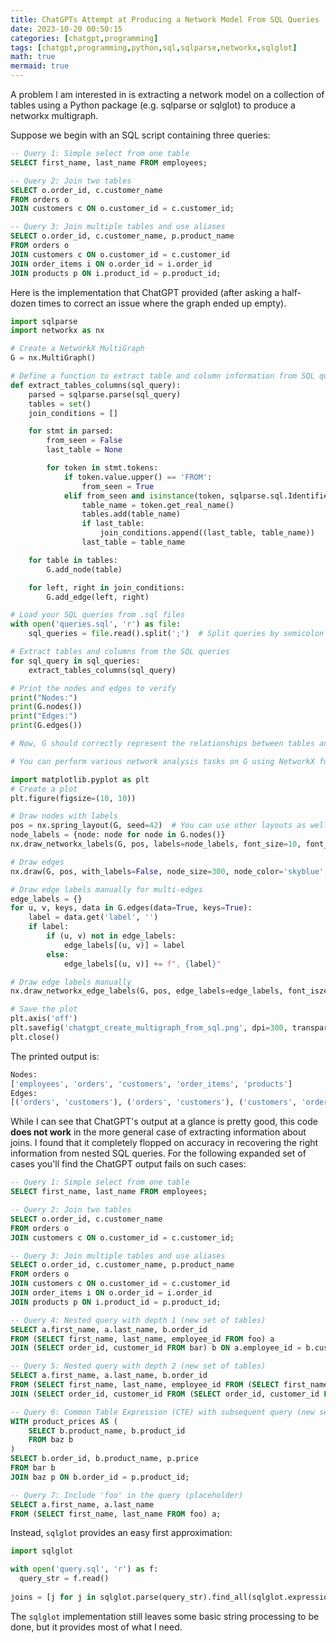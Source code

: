 ```yaml
---
title: ChatGPTs Attempt at Producing a Network Model From SQL Queries
date: 2023-10-20 00:50:15
categories: [chatgpt,programming]
tags: [chatgpt,programming,python,sql,sqlparse,networkx,sqlglot]
math: true
mermaid: true
---
```


A problem I am interested in is extracting a network model on a collection of tables using a Python package (e.g. sqlparse or sqlglot) to produce a networkx multigraph.

Suppose we begin with an SQL script containing three queries:

```sql
-- Query 1: Simple select from one table
SELECT first_name, last_name FROM employees;

-- Query 2: Join two tables
SELECT o.order_id, c.customer_name
FROM orders o
JOIN customers c ON o.customer_id = c.customer_id;

-- Query 3: Join multiple tables and use aliases
SELECT o.order_id, c.customer_name, p.product_name
FROM orders o
JOIN customers c ON o.customer_id = c.customer_id
JOIN order_items i ON o.order_id = i.order_id
JOIN products p ON i.product_id = p.product_id;
```

Here is the implementation that ChatGPT provided (after asking a half-dozen times to correct an issue where the graph ended up empty).

```python
import sqlparse
import networkx as nx

# Create a NetworkX MultiGraph
G = nx.MultiGraph()

# Define a function to extract table and column information from SQL queries
def extract_tables_columns(sql_query):
    parsed = sqlparse.parse(sql_query)
    tables = set()
    join_conditions = []

    for stmt in parsed:
        from_seen = False
        last_table = None

        for token in stmt.tokens:
            if token.value.upper() == 'FROM':
                from_seen = True
            elif from_seen and isinstance(token, sqlparse.sql.Identifier):
                table_name = token.get_real_name()
                tables.add(table_name)
                if last_table:
                    join_conditions.append((last_table, table_name))
                last_table = table_name

    for table in tables:
        G.add_node(table)

    for left, right in join_conditions:
        G.add_edge(left, right)

# Load your SQL queries from .sql files
with open('queries.sql', 'r') as file:
    sql_queries = file.read().split(';')  # Split queries by semicolon

# Extract tables and columns from the SQL queries
for sql_query in sql_queries:
    extract_tables_columns(sql_query)

# Print the nodes and edges to verify
print("Nodes:")
print(G.nodes())
print("Edges:")
print(G.edges())

# Now, G should correctly represent the relationships between tables and columns in your SQL queries.

# You can perform various network analysis tasks on G using NetworkX functions.

import matplotlib.pyplot as plt
# Create a plot
plt.figure(figsize=(10, 10))

# Draw nodes with labels
pos = nx.spring_layout(G, seed=42)  # You can use other layouts as well
node_labels = {node: node for node in G.nodes()}
nx.draw_networkx_labels(G, pos, labels=node_labels, font_size=10, font_color='black')

# Draw edges
nx.draw(G, pos, with_labels=False, node_size=300, node_color='skyblue', alpha=0.7, linewidths=0.5, font_size=10)

# Draw edge labels manually for multi-edges
edge_labels = {}
for u, v, keys, data in G.edges(data=True, keys=True):
    label = data.get('label', '')
    if label:
        if (u, v) not in edge_labels:
            edge_labels[(u, v)] = label
        else:
            edge_labels[(u, v)] += f", {label}"

# Draw edge labels manually
nx.draw_networkx_edge_labels(G, pos, edge_labels=edge_labels, font_isze=10)

# Save the plot
plt.axis('off')
plt.savefig('chatgpt_create_multigraph_from_sql.png', dpi=300, transparent=True)
plt.close()
```

The printed output is:

```python
Nodes:
['employees', 'orders', 'customers', 'order_items', 'products']
Edges:
[('orders', 'customers'), ('orders', 'customers'), ('customers', 'order_items'), ('order_items', 'products')]
```

While I can see that ChatGPT's output at a glance is pretty good, this code **does not work** in the more general case of extracting information about joins. I found that it completely flopped on accuracy in recovering the right information from nested SQL queries. For the following expanded set of cases you'll find the ChatGPT output fails on such cases:

```sql
-- Query 1: Simple select from one table
SELECT first_name, last_name FROM employees;

-- Query 2: Join two tables
SELECT o.order_id, c.customer_name
FROM orders o
JOIN customers c ON o.customer_id = c.customer_id;

-- Query 3: Join multiple tables and use aliases
SELECT o.order_id, c.customer_name, p.product_name
FROM orders o
JOIN customers c ON o.customer_id = c.customer_id
JOIN order_items i ON o.order_id = i.order_id
JOIN products p ON i.product_id = p.product_id;

-- Query 4: Nested query with depth 1 (new set of tables)
SELECT a.first_name, a.last_name, b.order_id
FROM (SELECT first_name, last_name, employee_id FROM foo) a
JOIN (SELECT order_id, customer_id FROM bar) b ON a.employee_id = b.customer_id;

-- Query 5: Nested query with depth 2 (new set of tables)
SELECT a.first_name, a.last_name, b.order_id
FROM (SELECT first_name, last_name, employee_id FROM (SELECT first_name, last_name, employee_id FROM foo) a) a
JOIN (SELECT order_id, customer_id FROM (SELECT order_id, customer_id FROM bar) b) b ON a.employee_id = b.customer_id;

-- Query 6: Common Table Expression (CTE) with subsequent query (new set of tables)
WITH product_prices AS (
    SELECT b.product_name, b.product_id
    FROM baz b
)
SELECT b.order_id, b.product_name, p.price
FROM bar b
JOIN baz p ON b.order_id = p.product_id;

-- Query 7: Include 'foo' in the query (placeholder)
SELECT a.first_name, a.last_name
FROM (SELECT first_name, last_name FROM foo) a;
```


Instead, `sqlglot` provides an easy first approximation:

```python
import sqlglot

with open('query.sql', 'r') as f:
  query_str = f.read()
  
joins = [j for j in sqlglot.parse(query_str).find_all(sqlglot.expressions.Join)]
```

The `sqlglot` implementation still leaves some basic string processing to be done, but it provides most of what I need.
